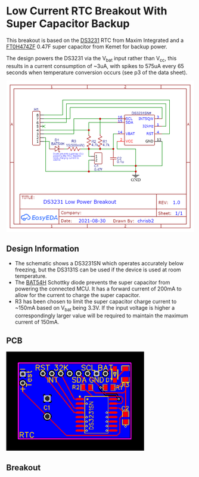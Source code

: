 # Low Current RTC Breakout With Super Capacitor Backup

This breakout is based on the [DS3231](docs/DS3231.pdf) RTC from Maxim Integrated and a [FT0H474ZF](docs/FT0H474ZF.pdf) 0.47F super capacitor from Kemet for backup power.

The design powers the DS3231 via the V<sub>bat</sub> input rather than V<sub>cc</sub>, this results in a current consumption of ~3uA, with spikes to 575uA every 65 seconds when temperature conversion occurs (see p3 of the data sheet).

![Schematic](rtc-ds3231-schematic.png)

## Design Information

* The schematic shows a DS3231SN which operates accurately below freezing, but the DS3131S can be used if the device is used at room temperature.
* The [BAT54H](docs/BAT54H.pdf) Schottky diode prevents the super capacitor from powering the connected MCU. It has a forward current of 200mA to allow for the current to charge the super capacitor.
* R3 has been chosen to limit the super capacitor charge current to ~150mA based on V<sub>bat</sub> being 3.3V. If the input voltage is higher a correspondingly larger value will be required to maintain the maximum current of 150mA.

## PCB

![PCB](rtc-ds3231-pcb.png)

## Breakout
